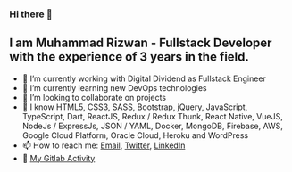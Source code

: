 ### Hi there 👋

<h2>I am Muhammad Rizwan - Fullstack Developer with the experience of 3 years in the field.</h2>

- 🔭 I’m currently working with Digital Dividend as Fullstack Engineer
- 🌱 I’m currently learning new DevOps technologies
- 👯 I’m looking to collaborate on projects
- 💬 I know HTML5, CSS3, SASS, Bootstrap, jQuery, JavaScript, TypeScript, Dart, ReactJS, Redux / Redux Thunk, React Native, VueJS, NodeJs / ExpressJs, JSON / YAML, Docker, MongoDB, Firebase, AWS, Google Cloud Platform, Oracle Cloud, Heroku and WordPress
- 📫 How to reach me: <a href="mailto:razzyshaikh@gmail.com">Email</a>, <a target="_blank" href="https://www.twitter.com/immrizwanss/">Twitter</a>, <a href="https://www.linkedin.com/in/mrizwanshaikh/" target="_blank">LinkedIn</a>
- 🎊 <a href="https://gitlab.com/rizwanshaikh">My Gitlab Activity</a>
